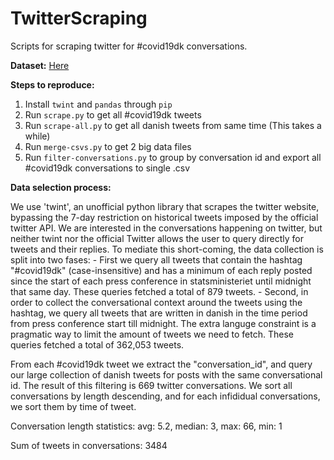 # TwitterScraping
Scripts for scraping twitter for #covid19dk conversations.

__Dataset:__ [Here](https://github.com/EstherChemnitz/TwitterScraping/blob/master/covid19-conversations-formatted.xlsx)

__Steps to reproduce:__

1. Install `twint` and `pandas` through `pip`
1. Run `scrape.py` to get all #covid19dk tweets
2. Run `scrape-all.py` to get all danish tweets from same time (This takes a while)
3. Run `merge-csvs.py` to get 2 big data files
4. Run `filter-conversations.py` to group by conversation id and export all #covid19dk conversations to single .csv


__Data selection process:__

We use 'twint', an unofficial python library that scrapes the twitter website, bypassing the 7-day restriction on historical tweets imposed by the official twitter API.
We are interested in the conversations happening on twitter, but neither twint nor the official Twitter allows the user to query directly for tweets and their replies. 
To mediate this short-coming, the data collection is split into two fases:
    - First we query all tweets that contain the hashtag "#covid19dk" (case-insensitive) and has a minimum of each reply posted since the start of each press conference in statsministeriet until midnight that same day. These queries fetched a total of 879 tweets.
    - Second, in order to collect the conversational context around the tweets using the hashtag, we query all tweets that are written in danish in the time period from press conference start till midnight. The extra languge constraint is a pragmatic way to limit the amount of tweets we need to fetch. These queries fetched a total of 362,053 tweets.
    
From each #covid19dk tweet we extract the "conversation_id", and query our large collection of danish tweets for posts with the same conversational id. The result of this filtering is 669 twitter conversations.
We sort all conversations by length descending, and for each infididual conversations, we sort them by time of tweet.

Conversation length statistics: 
avg: 5.2, median: 3, max: 66, min: 1

Sum of tweets in conversations: 3484
